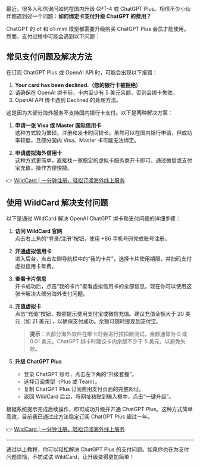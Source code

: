 最近，很多人私信询问如何在国内升级 GPT-4 或 ChatGPT Plus。相信不少小伙伴都遇到过一个问题：**如何绑定卡支付升级 ChatGPT 的费用？**

ChatGPT 的 o1 和 o1-mini 模型都需要升级购买 ChatGPT Plus 会员才能使用。然而，支付过程中可能会遇到以下问题：

## 常见支付问题及解决方法

在订阅 ChatGPT Plus 或 OpenAI API 时，可能会出现以下报错：

1. **Your card has been declined.（您的银行卡被拒绝）**
2. 请确保在 OpenAI 绑卡前，卡内至少有 5 美元余额，否则会绑卡失败。
3. OpenAI API 绑卡遇到 Declined 的处理方法。

这是因为大部分海外服务不支持国内银行卡支付。以下是两种解决方案：

1. **申请一张 Visa 或 Master 国际信用卡**  
   这种方式较为繁琐，注册和发卡时间较长。虽然可以在国内银行申请，但成功率较低，且部分国内 Visa、Master 卡可能无法绑定。

2. **申请虚拟海外信用卡**  
   这种方式更简单，直接找一家稳定的虚拟卡服务商开卡即可。通过微信或支付宝充值，操作方便快捷。

👉 [WildCard | 一分钟注册，轻松订阅海外线上服务](https://bit.ly/bewildcard)

## 使用 WildCard 解决支付问题

以下是通过 WildCard 解决 OpenAI ChatGPT 绑卡和支付问题的详细步骤：

1. **访问 WildCard 官网**  
   点击右上角的“登录/注册”按钮，使用 +86 手机号码完成账号注册。

2. **开通虚拟信用卡**  
   进入后台，点击左侧导航栏中的“我的卡片”，选择卡片使用期限，并扫码支付虚拟信用卡年费。

3. **查看卡片信息**  
   开卡成功后，点击“我的卡片”查看虚拟信用卡的全部信息。现在你可以使用这张卡解决大部分海外支付问题。

4. **充值虚拟卡**  
   点击“充值”按钮，按照提示使用支付宝或微信充值。建议充值金额大于 20 美元（如 21 美元），以确保支付成功。余额可随时提现到支付宝。

   > **提示**：大部分海外软件在绑卡时会进行预扣款测试，金额通常为 0 或 0.01 美元。ChatGPT 绑卡时建议卡内余额不少于 5 美元，以避免失败。

5. **升级 ChatGPT Plus**  
   - 登录 ChatGPT 账号，点击左下角的“升级套餐”。
   - 选择订阅类型（Plus 或 Team）。
   - 复制 ChatGPT Plus 订阅费用支付页面的完整网址。
   - 返回 WildCard 后台，将网址粘贴到输入框中，点击“一键升级”。

根据系统提示完成后续操作，即可成功升级并开通 ChatGPT Plus。这种方式简单高效，目前我已通过此方法稳定订阅 ChatGPT Plus 超过一年。

👉 [WildCard | 一分钟注册，轻松订阅海外线上服务](https://bit.ly/bewildcard)

---

通过以上教程，你可以轻松解决 ChatGPT Plus 的支付问题。如果你也在为支付问题烦恼，不妨试试 WildCard，让升级变得更加简单！
